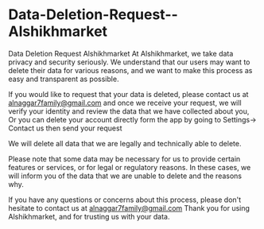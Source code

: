 # Data-Deletion-Request--Alshikhmarket

Data Deletion Request Alshikhmarket At Alshikhmarket, we take data privacy and security seriously. We understand that our users may want to delete their data for various reasons, and we want to make this process as easy and transparent as possible.

If you would like to request that your data is deleted, please contact us at alnaggar7family@gmail.com and once we receive your request, we will verify your identity and review the data that we have collected about you, Or you can delete your account directly form the app by going to Settings-> Contact us then send your request

We will delete all data that we are legally and technically able to delete.

Please note that some data may be necessary for us to provide certain features or services, or for legal or regulatory reasons. In these cases, we will inform you of the data that we are unable to delete and the reasons why.

If you have any questions or concerns about this process, please don't hesitate to contact us at alnaggar7family@gmail.com Thank you for using Alshikhmarket, and for trusting us with your data.
